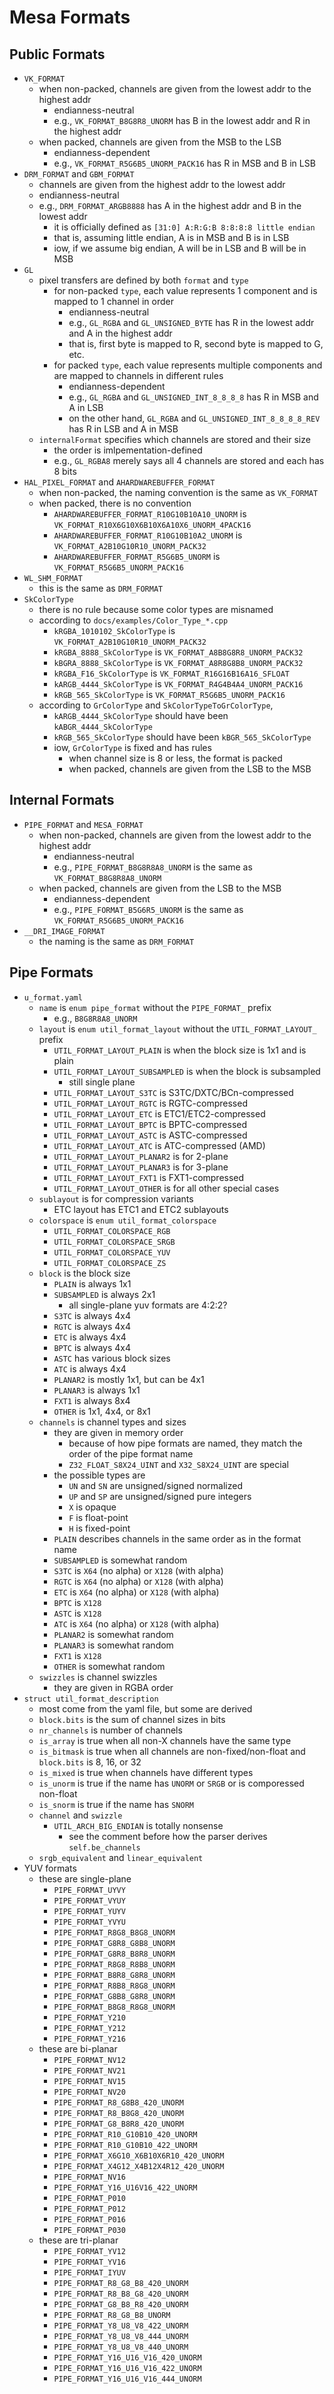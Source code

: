 Mesa Formats
============

## Public Formats

- `VK_FORMAT`
  - when non-packed, channels are given from the lowest addr to the highest
    addr
    - endianness-neutral
    - e.g., `VK_FORMAT_B8G8R8_UNORM` has B in the lowest addr and R in the
      highest addr
  - when packed, channels are given from the MSB to the LSB
    - endianness-dependent
    - e.g., `VK_FORMAT_R5G6B5_UNORM_PACK16` has R in MSB and B in LSB
- `DRM_FORMAT` and `GBM_FORMAT`
  - channels are given from the highest addr to the lowest addr
  - endianness-neutral
  - e.g., `DRM_FORMAT_ARGB8888` has A in the highest addr and B in the lowest
    addr
    - it is officially defined as `[31:0] A:R:G:B 8:8:8:8 little endian`
    - that is, assuming little endian, A is in MSB and B is in LSB
    - iow, if we assume big endian, A will be in LSB and B will be in MSB
- `GL`
  - pixel transfers are defined by both `format` and `type`
    - for non-packed `type`, each value represents 1 component and is mapped
      to 1 channel in order
      - endianness-neutral
      - e.g., `GL_RGBA` and `GL_UNSIGNED_BYTE` has R in the lowest addr and A
        in the highest addr
      - that is, first byte is mapped to R, second byte is mapped to G, etc.
    - for packed `type`, each value represents multiple components and are
      mapped to channels in different rules
      - endianness-dependent
      - e.g., `GL_RGBA` and `GL_UNSIGNED_INT_8_8_8_8` has R in MSB and A in
        LSB
      - on the other hand, `GL_RGBA` and `GL_UNSIGNED_INT_8_8_8_8_REV` has R
        in LSB and A in MSB
  - `internalFormat` specifies which channels are stored and their size
    - the order is imlpementation-defined
    - e.g., `GL_RGBA8` merely says all 4 channels are stored and each has 8
      bits
- `HAL_PIXEL_FORMAT` and `AHARDWAREBUFFER_FORMAT`
  - when non-packed, the naming convention is the same as `VK_FORMAT`
  - when packed, there is no convention
    - `AHARDWAREBUFFER_FORMAT_R10G10B10A10_UNORM` is
      `VK_FORMAT_R10X6G10X6B10X6A10X6_UNORM_4PACK16`
    - `AHARDWAREBUFFER_FORMAT_R10G10B10A2_UNORM` is
      `VK_FORMAT_A2B10G10R10_UNORM_PACK32`
    - `AHARDWAREBUFFER_FORMAT_R5G6B5_UNORM` is `VK_FORMAT_R5G6B5_UNORM_PACK16`
- `WL_SHM_FORMAT`
  - this is the same as `DRM_FORMAT`
- `SkColorType`
  - there is no rule because some color types are misnamed
  - according to `docs/examples/Color_Type_*.cpp`
    - `kRGBA_1010102_SkColorType` is `VK_FORMAT_A2B10G10R10_UNORM_PACK32`
    - `kRGBA_8888_SkColorType` is `VK_FORMAT_A8B8G8R8_UNORM_PACK32`
    - `kBGRA_8888_SkColorType` is `VK_FORMAT_A8R8G8B8_UNORM_PACK32`
    - `kRGBA_F16_SkColorType` is `VK_FORMAT_R16G16B16A16_SFLOAT`
    - `kARGB_4444_SkColorType` is `VK_FORMAT_R4G4B4A4_UNORM_PACK16`
    - `kRGB_565_SkColorType` is `VK_FORMAT_R5G6B5_UNORM_PACK16`
  - according to `GrColorType` and `SkColorTypeToGrColorType`,
    - `kARGB_4444_SkColorType` should have been `kABGR_4444_SkColorType`
    - `kRGB_565_SkColorType` should have been `kBGR_565_SkColorType`
    - iow, `GrColorType` is fixed and has rules
      - when channel size is 8 or less, the format is packed
      - when packed, channels are given from the LSB to the MSB

## Internal Formats

- `PIPE_FORMAT` and `MESA_FORMAT`
  - when non-packed, channels are given from the lowest addr to the highest
    addr
    - endianness-neutral
    - e.g., `PIPE_FORMAT_B8G8R8A8_UNORM` is the same as
      `VK_FORMAT_B8G8R8A8_UNORM`
  - when packed, channels are given from the LSB to the MSB
    - endianness-dependent
    - e.g., `PIPE_FORMAT_B5G6R5_UNORM` is the same as
      `VK_FORMAT_R5G6B5_UNORM_PACK16`
- `__DRI_IMAGE_FORMAT`
  - the naming is the same as `DRM_FORMAT`

## Pipe Formats

- `u_format.yaml`
  - `name` is `enum pipe_format` without the `PIPE_FORMAT_` prefix
    - e.g., `B8G8R8A8_UNORM`
  - `layout` is `enum util_format_layout` without the `UTIL_FORMAT_LAYOUT_`
    prefix
    - `UTIL_FORMAT_LAYOUT_PLAIN` is when the block size is 1x1 and is plain
    - `UTIL_FORMAT_LAYOUT_SUBSAMPLED` is when the block is subsampled
      - still single plane
    - `UTIL_FORMAT_LAYOUT_S3TC` is S3TC/DXTC/BCn-compressed
    - `UTIL_FORMAT_LAYOUT_RGTC` is RGTC-compressed
    - `UTIL_FORMAT_LAYOUT_ETC` is ETC1/ETC2-compressed
    - `UTIL_FORMAT_LAYOUT_BPTC` is BPTC-compressed
    - `UTIL_FORMAT_LAYOUT_ASTC` is ASTC-compressed
    - `UTIL_FORMAT_LAYOUT_ATC` is ATC-compressed (AMD)
    - `UTIL_FORMAT_LAYOUT_PLANAR2` is for 2-plane
    - `UTIL_FORMAT_LAYOUT_PLANAR3` is for 3-plane
    - `UTIL_FORMAT_LAYOUT_FXT1` is FXT1-compressed
    - `UTIL_FORMAT_LAYOUT_OTHER` is for all other special cases
  - `sublayout` is for compression variants
    - ETC layout has ETC1 and ETC2 sublayouts
  - `colorspace` is `enum util_format_colorspace`
    - `UTIL_FORMAT_COLORSPACE_RGB`
    - `UTIL_FORMAT_COLORSPACE_SRGB`
    - `UTIL_FORMAT_COLORSPACE_YUV`
    - `UTIL_FORMAT_COLORSPACE_ZS`
  - `block` is the block size
    - `PLAIN` is always 1x1
    - `SUBSAMPLED` is always 2x1
      - all single-plane yuv formats are 4:2:2?
    - `S3TC` is always 4x4
    - `RGTC` is always 4x4
    - `ETC` is always 4x4
    - `BPTC` is always 4x4
    - `ASTC` has various block sizes
    - `ATC` is always 4x4
    - `PLANAR2` is mostly 1x1, but can be 4x1
    - `PLANAR3` is always 1x1
    - `FXT1` is always 8x4
    - `OTHER` is 1x1, 4x4, or 8x1
  - `channels` is channel types and sizes
    - they are given in memory order
      - because of how pipe formats are named, they match the order of the
        pipe format name
      - `Z32_FLOAT_S8X24_UINT` and `X32_S8X24_UINT` are special
    - the possible types are
      - `UN` and `SN` are unsigned/signed normalized
      - `UP` and `SP` are unsigned/signed pure integers
      - `X` is opaque
      - `F` is float-point
      - `H` is fixed-point
    - `PLAIN` describes channels in the same order as in the format name
    - `SUBSAMPLED` is somewhat random
    - `S3TC` is `X64` (no alpha) or `X128` (with alpha)
    - `RGTC` is `X64` (no alpha) or `X128` (with alpha)
    - `ETC` is `X64` (no alpha) or `X128` (with alpha)
    - `BPTC` is `X128`
    - `ASTC` is `X128`
    - `ATC` is `X64` (no alpha) or `X128` (with alpha)
    - `PLANAR2` is somewhat random
    - `PLANAR3` is somewhat random
    - `FXT1` is `X128`
    - `OTHER` is somewhat random
  - `swizzles` is channel swizzles
    - they are given in RGBA order
- `struct util_format_description`
  - most come from the yaml file, but some are derived
  - `block.bits` is the sum of channel sizes in bits
  - `nr_channels` is number of channels
  - `is_array` is true when all non-X channels have the same type
  - `is_bitmask` is true when all channels are non-fixed/non-float and
    `block.bits` is 8, 16, or 32
  - `is_mixed` is true when channels have different types
  - `is_unorm` is true if the name has `UNORM` or `SRGB` or is comporessed non-float
  - `is_snorm` is true if the name has `SNORM`
  - `channel` and `swizzle`
    - `UTIL_ARCH_BIG_ENDIAN` is totally nonsense
      - see the comment before how the parser derives `self.be_channels`
  - `srgb_equivalent` and `linear_equivalent`
- YUV formats
  - these are single-plane
    - `PIPE_FORMAT_UYVY`
    - `PIPE_FORMAT_VYUY`
    - `PIPE_FORMAT_YUYV`
    - `PIPE_FORMAT_YVYU`
    - `PIPE_FORMAT_R8G8_B8G8_UNORM`
    - `PIPE_FORMAT_G8R8_G8B8_UNORM`
    - `PIPE_FORMAT_G8R8_B8R8_UNORM`
    - `PIPE_FORMAT_R8G8_R8B8_UNORM`
    - `PIPE_FORMAT_B8R8_G8R8_UNORM`
    - `PIPE_FORMAT_R8B8_R8G8_UNORM`
    - `PIPE_FORMAT_G8B8_G8R8_UNORM`
    - `PIPE_FORMAT_B8G8_R8G8_UNORM`
    - `PIPE_FORMAT_Y210`
    - `PIPE_FORMAT_Y212`
    - `PIPE_FORMAT_Y216`
  - these are bi-planar
    - `PIPE_FORMAT_NV12`
    - `PIPE_FORMAT_NV21`
    - `PIPE_FORMAT_NV15`
    - `PIPE_FORMAT_NV20`
    - `PIPE_FORMAT_R8_G8B8_420_UNORM`
    - `PIPE_FORMAT_R8_B8G8_420_UNORM`
    - `PIPE_FORMAT_G8_B8R8_420_UNORM`
    - `PIPE_FORMAT_R10_G10B10_420_UNORM`
    - `PIPE_FORMAT_R10_G10B10_422_UNORM`
    - `PIPE_FORMAT_X6G10_X6B10X6R10_420_UNORM`
    - `PIPE_FORMAT_X4G12_X4B12X4R12_420_UNORM`
    - `PIPE_FORMAT_NV16`
    - `PIPE_FORMAT_Y16_U16V16_422_UNORM`
    - `PIPE_FORMAT_P010`
    - `PIPE_FORMAT_P012`
    - `PIPE_FORMAT_P016`
    - `PIPE_FORMAT_P030`
  - these are tri-planar
    - `PIPE_FORMAT_YV12`
    - `PIPE_FORMAT_YV16`
    - `PIPE_FORMAT_IYUV`
    - `PIPE_FORMAT_R8_G8_B8_420_UNORM`
    - `PIPE_FORMAT_R8_B8_G8_420_UNORM`
    - `PIPE_FORMAT_G8_B8_R8_420_UNORM`
    - `PIPE_FORMAT_R8_G8_B8_UNORM`
    - `PIPE_FORMAT_Y8_U8_V8_422_UNORM`
    - `PIPE_FORMAT_Y8_U8_V8_444_UNORM`
    - `PIPE_FORMAT_Y8_U8_V8_440_UNORM`
    - `PIPE_FORMAT_Y16_U16_V16_420_UNORM`
    - `PIPE_FORMAT_Y16_U16_V16_422_UNORM`
    - `PIPE_FORMAT_Y16_U16_V16_444_UNORM`
